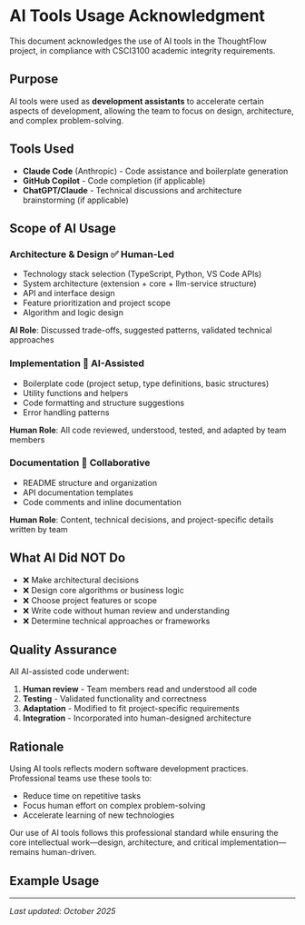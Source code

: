 # AI Tools Usage Acknowledgment

This document acknowledges the use of AI tools in the ThoughtFlow project, in compliance with CSCI3100 academic integrity requirements.

## Purpose

AI tools were used as **development assistants** to accelerate certain aspects of development, allowing the team to focus on design, architecture, and complex problem-solving.

## Tools Used

- **Claude Code** (Anthropic) - Code assistance and boilerplate generation
- **GitHub Copilot** - Code completion (if applicable)
- **ChatGPT/Claude** - Technical discussions and architecture brainstorming (if applicable)

## Scope of AI Usage

### Architecture & Design ✅ **Human-Led**

- Technology stack selection (TypeScript, Python, VS Code APIs)
- System architecture (extension + core + llm-service structure)
- API and interface design
- Feature prioritization and project scope
- Algorithm and logic design

**AI Role**: Discussed trade-offs, suggested patterns, validated technical approaches

### Implementation 🤖 **AI-Assisted**

- Boilerplate code (project setup, type definitions, basic structures)
- Utility functions and helpers
- Code formatting and structure suggestions
- Error handling patterns

**Human Role**: All code reviewed, understood, tested, and adapted by team members

### Documentation 📝 **Collaborative**

- README structure and organization
- API documentation templates
- Code comments and inline documentation

**Human Role**: Content, technical decisions, and project-specific details written by team

## What AI Did NOT Do

- ❌ Make architectural decisions
- ❌ Design core algorithms or business logic
- ❌ Choose project features or scope
- ❌ Write code without human review and understanding
- ❌ Determine technical approaches or frameworks

## Quality Assurance

All AI-assisted code underwent:

1. **Human review** - Team members read and understood all code
2. **Testing** - Validated functionality and correctness
3. **Adaptation** - Modified to fit project-specific requirements
4. **Integration** - Incorporated into human-designed architecture

## Rationale

Using AI tools reflects modern software development practices. Professional teams use these tools to:

- Reduce time on repetitive tasks
- Focus human effort on complex problem-solving
- Accelerate learning of new technologies

Our use of AI tools follows this professional standard while ensuring the core intellectual work—design, architecture, and critical implementation—remains human-driven.

## Example Usage

---

_Last updated: October 2025_
